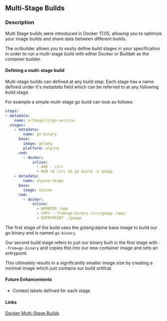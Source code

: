 ## Multi-Stage Builds

### Description

Multi Stage builds were introduced in Docker 17.05, allowing you to optimize your image builds and share data between
different builds.

The ocibuilder allows you to easily define build stages in your specification in order to run a multi-stage build with 
either Docker or Buildah as the container builder.

#### Defining a multi-stage build

Multi-stage builds can defined at any build step. Each stage has a name defined under it's *metadata* field which can
be referred to at any following build stage.

For example a simple multi-stage go build can look as follows:

```yaml
steps:
- metadata:
    name: artbegolli/go-service
  stages:
    - metadata:
        name: go-binary
      base:
        image: golang
        platform: alpine
      cmd:
        - docker:
            inline:
              - ADD . /src
              - RUN cd /src && go build -o goapp
    - metadata:
        name: alpine-stage
      base:
        image: alpine
      cmd:
        - docker:
            inline:
              - WORKDIR /app
              - COPY --from=go-binary /src/goapp /app/
              - ENTRYPOINT ./goapp
```

The first stage of the build uses the golang:alpine base image to build our go binary and is named ``go-binary``.

Our second build stage refers to just our binary built in the first stage with ``--from=go-binary`` and copies this into our
new container image and sets an entrypoint.

This ultimately results in a significantly smaller image size by creating a minimal image which just contains our build
artifcat.

#### Future Enhancements

- Context labels defined for each stage

#### Links

[Docker Multi-Stage Builds](https://docs.docker.com/develop/develop-images/multistage-build/)